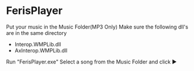 # FerisPlayer
Put your music in the Music Folder(MP3 Only)
Make sure the following dll's are in the same directory
* Interop.WMPLib.dll
* AxInterop.WMPLib.dll

Run "FerisPlayer.exe"
Select a song from the Music Folder and click ▶
